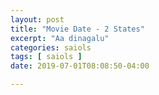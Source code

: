 ```yaml
---
layout: post
title: "Movie Date - 2 States"
excerpt: "Aa dinagalu"
categories: saiols
tags: [ saiols ]
date: 2019-07-01T08:08:50-04:00

---
```

